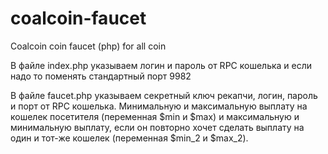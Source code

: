 # coalcoin-faucet
Coalcoin coin faucet (php) for all coin


В файле index.php указываем логин и пароль от RPC кошелька и если надо то поменять стандартный порт 9982

В файле faucet.php указываем секретный ключ рекапчи, логин, пароль и порт от RPC кошелька. Минимальную и максимальную выплату на кошелек посетителя (переменная $min и $max) и максимальную и минимальную выплату, если он повторно хочет сделать выплату на один и тот-же кошелек (переменная $min_2 и $max_2).
